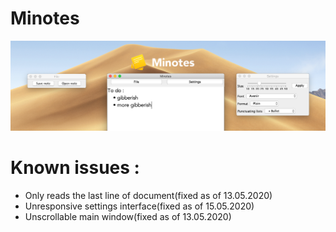 # Minotes

![](screenshot/minotes0.8.5macrelease.png)

# Known issues : 
- Only reads the last line of document(fixed as of 13.05.2020)
- Unresponsive settings interface(fixed as of 15.05.2020)
- Unscrollable main window(fixed as of 13.05.2020)

